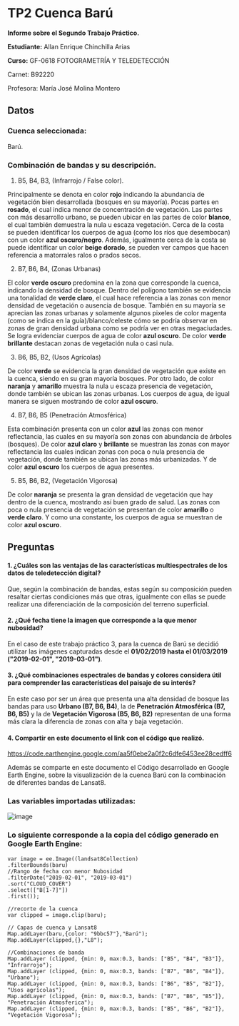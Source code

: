 # TP2 Cuenca Barú
**Informe sobre el Segundo Trabajo Práctico.**

**Estudiante:** Allan Enrique Chinchilla Arias

**Curso:** GF-0618 FOTOGRAMETRÍA Y TELEDETECCIÓN

Carnet: B92220

Profesora: María José Molina Montero


## Datos 
### Cuenca seleccionada:
Barú.

### Combinación de bandas y su descripción.
1. B5, B4, B3, (Infrarrojo / False color).

Principalmente se denota en color **rojo** indicando la abundancia de vegetación bien desarrollada (bosques en su mayoría). 
Pocas partes en **rosado**, el cual indica menor de concentración de vegetación.
Las partes con más desarrollo urbano, se pueden ubicar en las partes de color **blanco**, el cual también demuestra la nula u escaza vegetación.
Cerca de la costa se pueden identificar los cuerpos de agua (como los ríos que desembocan) con un color **azul oscuro/negro**.
Además, igualmente cerca de la costa se puede identificar un color **beige dorado**, se pueden ver campos que hacen referencia a matorrales ralos o prados secos.


2. B7, B6, B4, (Zonas Urbanas)

El color **verde oscuro** predomina en la zona que corresponde la cuenca, indicando la densidad de bosque.
Dentro del polígono también se evidencia una tonalidad de **verde claro**, el cual hace referencia a las zonas con menor densidad de vegetación o ausencia de bosque. También en su mayoría se aprecian las zonas urbanas y solamente algunos pixeles de color magenta (como se indica en la guía)/blanco/celeste cómo se podría observar en zonas de gran densidad urbana como se podría ver en otras megaciudades. 
Se logra evidenciar cuerpos de agua de color **azul oscuro**.
De color **verde brillante** destacan zonas de vegetación nula o casi nula.


3. B6, B5, B2, (Usos Agrícolas)

De color **verde** se evidencia la gran densidad de vegetación que existe en la cuenca, siendo en su gran mayoría bosques.
Por otro lado, de color **naranja** y **amarillo** muestra la nula u escaza presencia de vegetación, donde también se ubican las zonas urbanas.
Los cuerpos de agua, de igual manera se siguen mostrando de color **azul oscuro**.


4. B7, B6, B5 (Penetración Atmosférica)

Esta combinación presenta con un color **azul** las zonas con menor reflectancia, las cuales en su mayoría son zonas con abundancia de árboles (bosques).
De color **azul claro** y **brillante** se muestran las zonas con mayor reflectancia las cuales indican zonas con poca o nula presencia de vegetación, donde también se ubican las zonas más urbanizadas.
Y de color **azul oscuro** los cuerpos de agua presentes.


5. B5, B6, B2, (Vegetación Vigorosa)

De color **naranja** se presenta la gran densidad de vegetación que hay dentro de la cuenca, mostrando así buen grado de salud.
Las zonas con poca o nula presencia de vegetación se presentan de color **amarillo** o **verde claro**.
Y como una constante, los cuerpos de agua se muestran de color **azul oscuro**.


## Preguntas

#### 1.	¿Cuáles son las ventajas de las características multiespectrales de los datos de teledetección digital?

Que, según la combinación de bandas, estas según su composición pueden resaltar ciertas condiciones más que otras, igualmente con ellas se puede realizar una diferenciación de la composición del terreno superficial.

#### 2.	¿Qué fecha tiene la imagen que corresponde a la que menor nubosidad?

En el caso de este trabajo práctico 3, para la cuenca de Barú se decidió utilizar las imágenes capturadas desde el **01/02/2019 hasta el 01/03/2019 ("2019-02-01", "2019-03-01")**.

#### 3.	¿Qué combinaciones espectrales de bandas y colores considera útil para comprender las características del paisaje de su interés?

En este caso por ser un área que presenta una alta densidad de bosque las bandas para uso **Urbano (B7, B6, B4)**, la de **Penetración Atmosférica (B7, B6, B5)** y la de **Vegetación Vigorosa (B5, B6, B2)** representan de una forma más clara la diferencia de zonas con alta y baja vegetación.


#### 4.	Compartir en este documento el link con el código que realizó.

https://code.earthengine.google.com/aa5f0ebe2a0f2c6dfe6453ee28cedff6 



Además se comparte en este documento el Código desarrollado en Google Earth Engine, sobre la visualización de la cuenca Barú con la combinación de diferentes bandas de Lansat8.

### Las variables importadas utilizadas: 
![image](https://user-images.githubusercontent.com/62223462/135770870-c8199393-f1ae-44e7-a958-59c50b7f7fde.png)

### Lo siguiente corresponde a la copia del código generado en Google Earth Engine:

```
var image = ee.Image((landsat8Collection)
.filterBounds(baru)
//Rango de fecha con menor Nubosidad
.filterDate("2019-02-01", "2019-03-01")
.sort("CLOUD_COVER")
.select(["B[1-7]"])
.first());

//recorte de la cuenca
var clipped = image.clip(baru);

// Capas de cuenca y Lansat8
Map.addLayer(baru,{color: "9bbc57"},"Barú");
Map.addLayer(clipped,{},"L8");

//Combinaciones de banda
Map.addLayer (clipped, {min: 0, max:0.3, bands: ["B5", "B4", "B3"]}, "Infrarrojo");
Map.addLayer (clipped, {min: 0, max:0.3, bands: ["B7", "B6", "B4"]}, "Urbano");
Map.addLayer (clipped, {min: 0, max:0.3, bands: ["B6", "B5", "B2"]}, "Usos agrícolas");
Map.addLayer (clipped, {min: 0, max:0.3, bands: ["B7", "B6", "B5"]}, "Penetración Atmosferica");
Map.addLayer (clipped, {min: 0, max:0.3, bands: ["B5", "B6", "B2"]}, "Vegetación Vigorosa");
